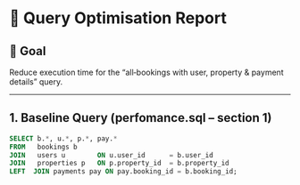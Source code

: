 # 🔧 Query Optimisation Report

## 🎯 Goal
Reduce execution time for the “all‑bookings with user, property & payment details” query.

---

## 1. Baseline Query (perfomance.sql – section 1)

```sql
SELECT b.*, u.*, p.*, pay.*
FROM   bookings b
JOIN   users u        ON u.user_id      = b.user_id
JOIN   properties p   ON p.property_id  = b.property_id
LEFT  JOIN payments pay ON pay.booking_id = b.booking_id;
